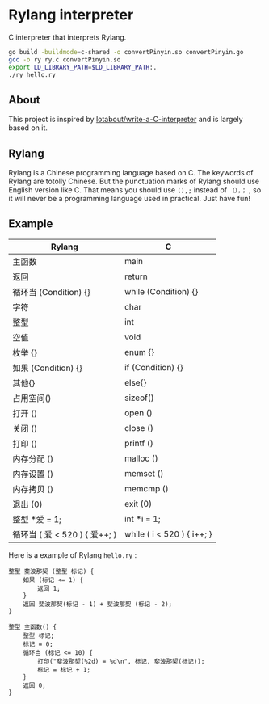 # Rylang interpreter

C interpreter that interprets Rylang.

```bash
go build -buildmode=c-shared -o convertPinyin.so convertPinyin.go
gcc -o ry ry.c convertPinyin.so
export LD_LIBRARY_PATH=$LD_LIBRARY_PATH:.
./ry hello.ry
```

## About
This project is inspired by [lotabout/write-a-C-interpreter](https://github.com/lotabout/write-a-C-interpreter) and is largely based on it.

## Rylang

Rylang is a Chinese programming language based on C. The keywords of Rylang are totolly Chinese. But the punctuation marks of Rylang should use English version like C. That means you should use `(),;` instead of `（），；` , so it will never be a programming language used in practical. Just have fun!

## Example

| Rylang                        | C                          |
| ----------------------------- | -------------------------- |
| 主函数                        | main                       |
| 返回                          | return                     |
| 循环当 (Condition) {}         | while (Condition) {}       |
| 字符                          | char                       |
| 整型                          | int                        |
| 空值                          | void                       |
| 枚举 {}                       | enum {}                    |
| 如果 (Condition) {}           | if (Condition) {}          |
| 其他{}                        | else{}                     |
| 占用空间()                    | sizeof()                   |
| 打开 ()                       | open ()                    |
| 关闭 ()                       | close ()                   |
| 打印 ()                       | printf ()                  |
| 内存分配 ()                   | malloc ()                  |
| 内存设置 ()                   | memset ()                  |
| 内存拷贝 ()                   | memcmp ()                  |
| 退出 (0)                      | exit (0)                   |
| 整型 *爱 = 1;                 | int *i = 1;                |
| 循环当 ( 爱 < 520 ) { 爱++; } | while ( i < 520 ) { i++; } |

Here is a example of Rylang `hello.ry` :

```
整型 斐波那契 (整型 标记) {
    如果 (标记 <= 1) {
        返回 1;
    }
    返回 斐波那契(标记 - 1) + 斐波那契 (标记 - 2);
}

整型 主函数() {
    整型 标记;
    标记 = 0;
    循环当 (标记 <= 10) {
        打印("斐波那契(%2d) = %d\n", 标记, 斐波那契(标记));
        标记 = 标记 + 1;
    }
    返回 0;
}
```

